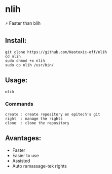 # nlih
⚡️ Faster than blih

## Install:

```
git clone https://github.com/Neotoxic-off/nlih
cd nlih
sudo chmod +x nlih
sudo cp nlih /usr/bin/ 
```

## Usage:

```
nlih
```

### Commands
```
create : create repository on epitech's git 
right  : manage the rights
clone  : clone the repository
```

## Avantages:

- Faster
- Easier to use
- Assisted
- Auto ramassage-tek rights
